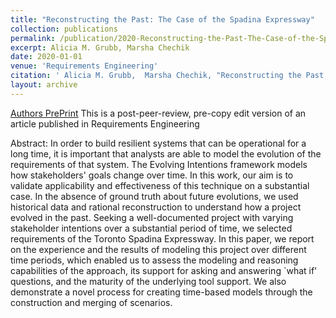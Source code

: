 ```yaml
---
title: "Reconstructing the Past: The Case of the Spadina Expressway"
collection: publications
permalink: /publication/2020-Reconstructing-the-Past-The-Case-of-the-Spadina-Expressway
excerpt: Alicia M. Grubb, Marsha Chechik
date: 2020-01-01
venue: 'Requirements Engineering'
citation: ' Alicia M. Grubb,  Marsha Chechik, "Reconstructing the Past: The Case of the Spadina Expressway." Requirements Engineering, 2020.'
layout: archive
---
```

[Authors PrePrint](http://www.cs.toronto.edu/~amgrubb/archive/REJ19.pdf) This is a post-peer-review, pre-copy edit version of an article published in Requirements Engineering

Abstract: In order to build resilient systems that can be operational for a long time, it is important that analysts are able to model the evolution of the requirements of that system. The Evolving Intentions framework models how stakeholders' goals change over time. In this work, our aim is to validate applicability and effectiveness of this technique on a substantial case. In the absence of ground truth about future evolutions, we used historical data and rational reconstruction to understand how a project evolved in the past. Seeking a well-documented project with varying stakeholder intentions over a substantial period of time, we selected requirements of the Toronto Spadina Expressway. In this paper, we report on the experience and the results of modeling this project over different time periods, which enabled us to assess the modeling and reasoning capabilities of the approach, its support for asking and answering `what if' questions, and the maturity of the underlying tool support. We also demonstrate a novel process for creating time-based models through the construction and merging of scenarios.
